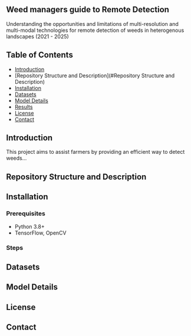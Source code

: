 ## Weed managers guide to Remote Detection
Understanding the opportunities and limitations of multi-resolution and multi-modal technologies for remote detection of weeds in heterogenous landscapes (2021 - 2025)

## Table of Contents
- [Introduction](#introduction)
- [Repository Structure and Description](#Repository Structure and Description)
- [Installation](#installation)
- [Datasets](#datasets)
- [Model Details](#model-details)
- [Results](#results)
- [License](#license)
- [Contact](#contact)

## Introduction
This project aims to assist farmers by providing an efficient way to detect weeds...

## Repository Structure and Description

## Installation
### Prerequisites
- Python 3.8+
- TensorFlow, OpenCV

### Steps

## Datasets

## Model Details

## License

## Contact







